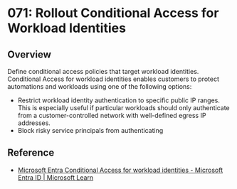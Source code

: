 # 071: Rollout Conditional Access for Workload Identities

## Overview

Define conditional access policies that target workload identities. Conditional Access for workload identities enables customers to protect automations and workloads using one of the following options:

- Restrict workload identity authentication to specific public IP ranges. This is especially useful if particular workloads should only authenticate from a customer-controlled network with well-defined egress IP addresses.
- Block risky service principals from authenticating

## Reference

* [Microsoft Entra Conditional Access for workload identities - Microsoft Entra ID | Microsoft Learn](https://learn.microsoft.com/en-us/entra/identity/conditional-access/workload-identity)
